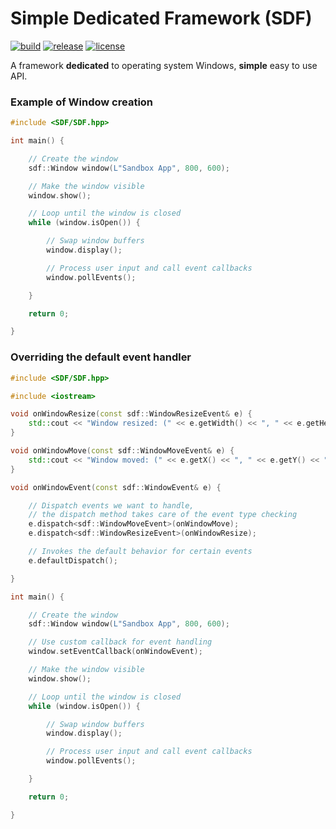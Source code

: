 # Simple Dedicated Framework (SDF)

[![build](https://github.com/Skulaurun/SDF/actions/workflows/msbuild.yml/badge.svg?branch=main)](https://github.com/Skulaurun/SDF/actions/workflows/msbuild.yml)
[![release](https://img.shields.io/github/v/release/Skulaurun/SDF)](https://github.com/Skulaurun/SDF/releases/latest)
[![license](https://img.shields.io/github/license/Skulaurun/SDF?color=blue)](https://github.com/Skulaurun/SDF/blob/main/LICENSE)

A framework **dedicated** to operating system Windows, **simple** easy to use API.

### Example of Window creation
```cpp
#include <SDF/SDF.hpp>

int main() {

    // Create the window
    sdf::Window window(L"Sandbox App", 800, 600);

    // Make the window visible
    window.show();

    // Loop until the window is closed
    while (window.isOpen()) {

        // Swap window buffers
        window.display();

        // Process user input and call event callbacks
        window.pollEvents();

    }

    return 0;

}
```

### Overriding the default event handler
```cpp
#include <SDF/SDF.hpp>

#include <iostream>

void onWindowResize(const sdf::WindowResizeEvent& e) {
    std::cout << "Window resized: (" << e.getWidth() << ", " << e.getHeight() << ")\n";
}

void onWindowMove(const sdf::WindowMoveEvent& e) {
    std::cout << "Window moved: (" << e.getX() << ", " << e.getY() << ")\n";
}

void onWindowEvent(const sdf::WindowEvent& e) {

    // Dispatch events we want to handle,
    // the dispatch method takes care of the event type checking
    e.dispatch<sdf::WindowMoveEvent>(onWindowMove);
    e.dispatch<sdf::WindowResizeEvent>(onWindowResize);

    // Invokes the default behavior for certain events
    e.defaultDispatch();

}

int main() {

    // Create the window
    sdf::Window window(L"Sandbox App", 800, 600);

    // Use custom callback for event handling
    window.setEventCallback(onWindowEvent);

    // Make the window visible
    window.show();

    // Loop until the window is closed
    while (window.isOpen()) {

        // Swap window buffers
        window.display();

        // Process user input and call event callbacks
        window.pollEvents();

    }

    return 0;

}
```
